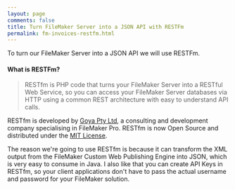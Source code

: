 ```yaml
---
layout: page
comments: false
title: Turn FileMaker Server into a JSON API with RESTFm
permalink: fm-invoices-restfm.html
---
```


To turn our FileMaker Server into a JSON API we will use RESTFm. 

#### What is RESTFm?

>RESTfm is PHP code that turns your FileMaker Server into a RESTful Web Service, so you can access your FileMaker Server databases via HTTP using a common REST architecture with easy to understand API calls.

RESTfm is developed by [Goya Pty Ltd](http://www.goya.com.au/), a consulting and development company specialising in FileMaker Pro. RESTfm is now Open Source and distributed under the [MIT License](https://github.com/GoyaPtyLtd/RESTfm/blob/master/LICENSE).

The reason we're going to use RESTfm is because it can transform the XML output from the FileMaker Custom Web Publishing Engine into JSON, which is very easy to consume in Java. I also like that you can create API Keys in RESTfm, so your client applications don't have to pass the actual username and password for your FileMaker solution.
